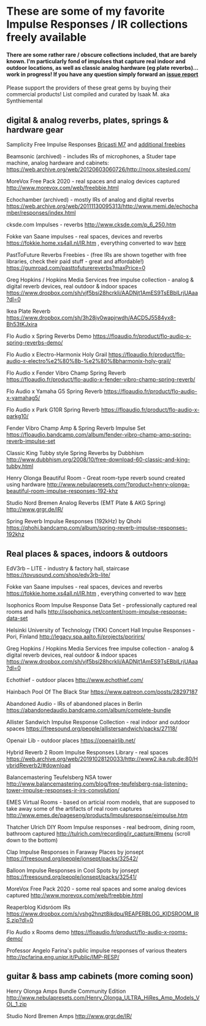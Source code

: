 # These are some of my favorite Impulse Responses / IR collections freely available
#### There are some rather rare / obscure collections included, that are barely known. I'm particularly fond of impulses that capture real indoor and outdoor locations, as well as classic analog hardware (eg plate reverbs)... work in progress! If you have any question simply forward an [issue report](https://github.com/IsaakCode/freeaudio/issues)

Please support the providers of these great gems by buying their commercial products! List compiled and curated by Isaak M. aka Synthiemental


## digital & analog reverbs, plates, springs & hardware gear

Samplicity Free Impulse Responses
[Bricasti M7](https://web.archive.org/web/20190820005114/http://www.samplicity.com/bricasti-m7-impulse-responses/) and [additional freebies](https://web.archive.org/web/20190821064208/http://www.samplicity.com/download)

Beamsonic (archived) - includes IRs of microphones, a Studer tape machine, analog hardware and cabinets:
https://web.archive.org/web/20120603060726/http://noox.sitesled.com/

MoreVox Free Pack 2020 - real spaces and analog devices captured
http://www.morevox.com/web/freebbie.html

Echochamber (archived) - mostly IRs of analog and digital reverbs
https://web.archive.org/web/20111130095313/http://www.memi.de/echochamber/responses/index.html

cksde.com Impulses - reverbs
http://www.cksde.com/p_6_250.htm

Fokke van Saane impulses - real spaces, devices and reverbs
https://fokkie.home.xs4all.nl/IR.htm , everything converted to wav [here](https://www.dropbox.com/s/ynelz37103kkrxc/Fokke%20van%20Saane.zip?dl=0&file_subpath=%2FFokke+van+Saane)

PastToFuture Reverbs Freebies - (free IRs are shown together with free libraries, check their paid stuff - great and affordable!)
https://gumroad.com/pasttofuturereverbs?maxPrice=0

Greg Hopkins / Hopkins Media Services free impulse collection - analog & digital reverb devices, real outdoor & indoor spaces
https://www.dropbox.com/sh/vjf5bsi28hcrkli/AADNjt1AmES9TsEBblLrjUAaa?dl=0

Ikea Plate Reverb
https://www.dropbox.com/sh/3h28jv0wapjrwdh/AACD5J5584yx8-Bh53tKJxira

Flo Audio x Spring Reverbs Demo
https://floaudio.fr/product/flo-audio-x-spring-reverbs-demo/

Flo Audio x Electro​-​Harmonix Holy Grail
https://floaudio.fr/product/flo-audio-x-electro%e2%80%8b-%e2%80%8bharmonix-holy-grail/

Flo Audio x Fender Vibro Champ Spring Reverb
https://floaudio.fr/product/flo-audio-x-fender-vibro-champ-spring-reverb/

Flo Audio x Yamaha G5 Spring Reverb
https://floaudio.fr/product/flo-audio-x-yamahag5/

Flo Audio x Park G10R Spring Reverb
https://floaudio.fr/product/flo-audio-x-parkg10/

Fender Vibro Champ Amp & Spring Reverb Impulse Set
https://floaudio.bandcamp.com/album/fender-vibro-champ-amp-spring-reverb-impulse-set

Classic King Tubby style Spring Reverbs by Dubbhism
http://www.dubbhism.org/2008/10/free-download-60-classic-and-king-tubby.html

Henry Olonga Beautiful Room - Great room-type reverb sound created using hardware
http://www.nebulapresets.com/?product=henry-olonga-beautiful-room-impulse-responses-192-khz

Studio Nord Bremen Analog Reverbs (EMT Plate & AKG Spring)
http://www.grgr.de/IR/

Spring Reverb Impulse Responses (192kHz) by Qhohi
https://qhohi.bandcamp.com/album/spring-reverb-impulse-responses-192khz


## Real places & spaces, indoors & outdoors

EdV3rb – LITE - industry & factory hall, staircase https://tovusound.com/shop/edv3rb-lite/

Fokke van Saane impulses - real spaces, devices and reverbs
https://fokkie.home.xs4all.nl/IR.htm , everything converted to wav [here](https://www.dropbox.com/s/ynelz37103kkrxc/Fokke%20van%20Saane.zip?dl=0&file_subpath=%2FFokke+van+Saane)

Isophonics Room Impulse Response Data Set - professionally captured real rooms and halls
http://isophonics.net/content/room-impulse-response-data-set

Helsinki University of Technology (TKK) Concert Hall Impulse Responses - Pori, Finland
http://legacy.spa.aalto.fi/projects/poririrs/

Greg Hopkins / Hopkins Media Services free impulse collection - analog & digital reverb devices, real outdoor & indoor spaces
https://www.dropbox.com/sh/vjf5bsi28hcrkli/AADNjt1AmES9TsEBblLrjUAaa?dl=0

Echothief - outdoor places
http://www.echothief.com/

Hainbach Pool Of The Black Star
https://www.patreon.com/posts/28297187

Abandoned Audio - IRs of abandoned places in Berlin
https://abandonedaudio.bandcamp.com/album/complete-bundle

Allister Sandwich Impulse Response Collection - real indoor and outdoor spaces
https://freesound.org/people/allistersandwich/packs/27118/

Openair Lib - outdoor places
https://openairlib.net/

Hybrid Reverb 2 Room Impulse Responses Library - real spaces
https://web.archive.org/web/20191028120033/http://www2.ika.rub.de:80/HybridReverb2/#download

Balancemastering Teufelsberg NSA tower
http://www.balancemastering.com/blog/free-teufelsberg-nsa-listening-tower-impulse-responses-ir-irs-convolution/

EMES Virtual Rooms - based on articial room models, that are supposed to take away some of the artifacts of real room captures
http://www.emes.de/pageseng/products/Impulsresponse/eimpulse.htm

Thatcher Ulrich DIY Room Impulse responses - real bedroom, dining room, bathroom captured
http://tulrich.com/recording/ir_capture/#menu (scroll down to the bottom)

Clap Impulse Responses in Faraway Places by jonsept
https://freesound.org/people/jonsept/packs/32542/

Balloon Impulse Responses in Cool Spots by jonsept
https://freesound.org/people/jonsept/packs/32541/

MoreVox Free Pack 2020 - some real spaces and some analog devices captured
http://www.morevox.com/web/freebbie.html

Reaperblog Kidsróom IRs
https://www.dropbox.com/s/vshg2hnzt8ikdpu/REAPERBLOG_KIDSROOM_IRS.zip?dl=0

Flo Audio x Rooms demo
https://floaudio.fr/product/flo-audio-x-rooms-demo/

Professor Angelo Farina's public impulse responses of various theaters
http://pcfarina.eng.unipr.it/Public/IMP-RESP/


## guitar & bass amp cabinets (more coming soon)

Henry Olonga Amps Bundle Community Edition
http://www.nebulapresets.com/Henry_Olonga_ULTRA_HiRes_Amp_Models_VOL_1.zip

Studio Nord Bremen Amps
http://www.grgr.de/IR/



